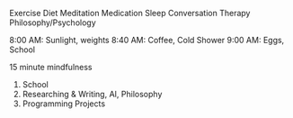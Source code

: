 Exercise
Diet
Meditation
Medication
Sleep
Conversation
Therapy
Philosophy/Psychology



8:00 AM: Sunlight, weights
8:40 AM: Coffee, Cold Shower
9:00 AM: Eggs, School

15 minute mindfulness


1) School 
2) Researching & Writing, AI, Philosophy
3) Programming Projects
